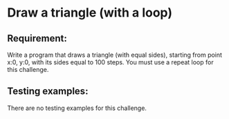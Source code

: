 # Draw a triangle (with a loop)

## Requirement:

Write a program that draws a triangle (with equal sides), starting from point x:0, y:0, with its sides equal to 100 steps.
You must use a repeat loop for this challenge.

## Testing examples:

There are no testing examples for this challenge.
